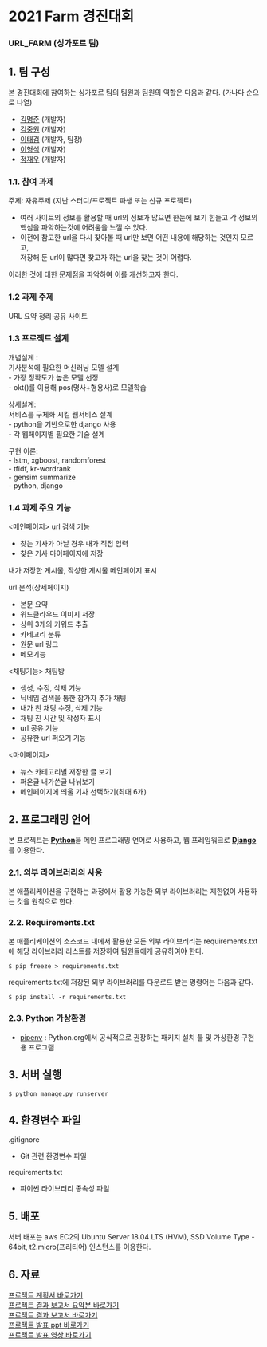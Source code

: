 # 2021 Farm 경진대회
### URL_FARM (싱가포르 팀)


## 1. 팀 구성

본 경진대회에 참여하는 싱가포르 팀의 팀원과 팀원의 역할은 다음과 같다. (가나다 순으로 나열)

- [김명준](https://github.com/audwns227) (개발자)
- [김중원](https://github.com/jw0293) (개발자)
- [이태검](https://github.com/LeeTaeGeom) (개발자, 팀장)
- [이형석](https://github.com/lhs961021) (개발자)
- [정재우](https://github.com/Jung-jaewoo) (개발자)

### 1.1. 참여 과제

주제: 자유주제 (지난 스터디/프로젝트 파생 또는 신규 프로젝트)<br>
- 여러 사이트의 정보를 활용할 때 url의 정보가 많으면 한눈에 보기 힘들고 각 정보의 핵심을 파악하는것에 어려움을 느낄 수 있다.<br>
- 이전에 참고한 url을 다시 찾아볼 때 url만 보면 어떤 내용에 해당하는 것인지 모르고,<br> 
저장해 둔 url이 많다면 찾고자 하는 url을 찾는 것이 어렵다.<br>

이러한 것에 대한 문제점을 파악하여 이를 개선하고자 한다. 

### 1.2 과제 주제

URL 요약 정리 공유 사이트

### 1.3 프로젝트 설계

개념설계 :<br> 
   기사분석에 필요한 머신러닝 모델 설계<br> 
      - 가장 정확도가 높은 모델 선정<br> 
      - okt()를 이용해 pos(명사+형용사)로 모델학습<br> 
      
상세설계:<br> 
   서비스를 구체화 시킬 웹서비스 설계<br> 
      - python을 기반으로한 django 사용<br> 
      - 각 웹페이지별 필요한 기술 설계<br> 
      
구현 이론:<br> 
      - lstm, xgboost, randomforest<br> 
      - tfidf, kr-wordrank<br> 
      - gensim summarize<br> 
      - python, django<br> 
      
### 1.4 과제 주요 기능

<메인페이지>
url 검색 기능
- 찾는 기사가 아닐 경우 내가 직접 입력
- 찾은 기사 마이페이지에 저장

내가 저장한 게시물, 작성한 게시물 메인페이지 표시

url 분석(상세페이지)
- 본문 요약
- 워드클라우드 이미지 저장
- 상위 3개의 키워드 추출
- 카테고리 분류
- 원문 url 링크 
- 메모기능

<채팅기능>
채팅방
- 생성, 수정, 삭제 기능
- 닉네임 검색을 통한 참가자 추가
채팅
- 내가 친 채팅 수정, 삭제 기능
- 채팅 친 시간 및 작성자 표시 
- url 공유 기능
- 공유한 url 퍼오기 기능

<마이페이지>
- 뉴스 카테고리별 저장한 글 보기
- 퍼온글 내가쓴글 나눠보기
- 메인페이지에 띄울 기사 선택하기(최대 6개)

## 2. 프로그래밍 언어

본 프로젝트는
[**Python**](https://www.python.org)을 메인 프로그래밍 언어로 사용하고, 
웹 프레임워크로 [**Django**](https://www.djangoproject.com)를 이용한다.

### 2.1. 외부 라이브러리의 사용

본 애플리케이션을 구현하는 과정에서 활용 가능한 외부 라이브러리는 제한없이 사용하는 것을 원칙으로 한다.

### 2.2. Requirements.txt

본 애플리케이션의 소스코드 내에서 활용한 모든 외부 라이브러리는 requirements.txt에 해당 라이브러리 리스트를 저장하여 팀원들에게 공유하여야 한다.
```
$ pip freeze > requirements.txt
```
requirements.txt에 저장된 외부 라이브러리를 다운로드 받는 명령어는 다음과 같다.
```
$ pip install -r requirements.txt
```

### 2.3. Python 가상환경
- [pipenv](https://github.com/pypa/pipenv) :  Python.org에서 공식적으로 권장하는 패키지 설치 툴 및 가상환경 구현용 프로그램

## 3. 서버 실행
```
$ python manage.py runserver 
```
## 4. 환경변수 파일

.gitignore

- Git 관련 환경변수 파일

requirements.txt

- 파이썬 라이브러리 종속성 파일

## 5. 배포

서버 배포는 aws EC2의 Ubuntu Server 18.04 LTS (HVM), SSD Volume Type - 64bit, t2.micro(프리티어) 인스턴스를 이용한다. 

## 6. 자료
[프로젝트 계획서 바로가기](Farm경진대회_수행계획서_팀싱가포르.hwp) <br>
[프로젝트 결과 보고서 요약본 바로가기](2._Farm경진대회_결과보고서_요약본_팀_싱가포르.hwp)  
[프로젝트 결과 보고서 바로가기](1._Farm경진대회_결과보고서_팀_싱가포르.hwp)  
[프로젝트 발표 ppt 바로가기](URLfarm_발표ppt_팀싱가포르.pptx)  
[프로젝트 발표 영상 바로가기](URLfarm_발표영상_팀싱가포르.mp4)  
